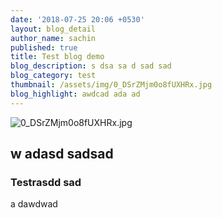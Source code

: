 ```yaml
---
date: '2018-07-25 20:06 +0530'
layout: blog_detail
author_name: sachin
published: true
title: Test blog demo
blog_description: s dsa sa d sad sad
blog_category: test
thumbnail: /assets/img/0_DSrZMjm0o8fUXHRx.jpg
blog_highlight: awdcad ada ad
---
```





![0_DSrZMjm0o8fUXHRx.jpg]({{site.baseurl}}/assets/img/0_DSrZMjm0o8fUXHRx.jpg)


## w adasd sadsad


### **Testrasdd sad**
a dawdwad